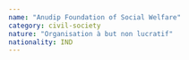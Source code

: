 ```yaml
---
name: "Anudip Foundation of Social Welfare"
category: civil-society
nature: "Organisation à but non lucratif"
nationality: IND
---
```

    